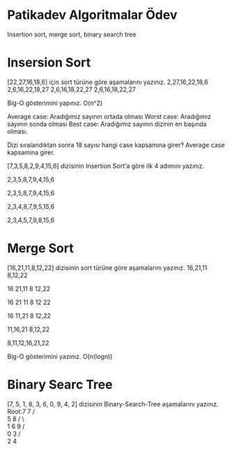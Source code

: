 # Patikadev Algoritmalar Ödev
 Insertion sort, merge sort, binary search tree
# Insersion Sort
[22,27,16,18,6] için sort türüne göre aşamalarını yazınız.
2,27,16,22,18,6
2,6,16,22,18,27
2,6,16,18,22,27
2,6,16,18,22,27

Big-O gösterimini yapınız.
O(n^2)

Average case: Aradığımız sayının ortada olması
Worst case: Aradığımız sayının sonda olması
Best case: Aradığımız sayının dizinin en başında olması.

Dizi sıralandıktan sonra 18 sayısı hangi case kapsamına girer?
Average case kapsamına girer.

[7,3,5,8,2,9,4,15,6] dizisinin Insertion Sort'a göre ilk 4 adımını yazınız.

2,3,5,8,7,9,4,15,6

2,3,5,8,7,9,4,15,6

2,3,4,8,7,9,5,15,6

2,3,4,5,7,9,8,15,6

# Merge Sort
[16,21,11,8,12,22]  dizisinin sort türüne göre aşamalarını yazınız.
16,21,11 8,12,22

16 21,11 8 12,22

16 21 11 8 12 22

16 11,21 8 12,22

11,16,21 8,12,22

8,11,12,16,21,22

Big-O gösterimini yazınız.
O(n(logn))

# Binary Searc Tree
[7, 5, 1, 8, 3, 6, 0, 9, 4, 2] dizisinin Binary-Search-Tree aşamalarını yazınız.
Root:7
                          7
                         / \
                        5   8
                       / \   \
                      1   6   9
                     / \
                    0   3
                       / \
                      2   4


